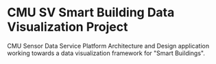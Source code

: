 CMU SV Smart Building Data Visualization Project
=========


CMU Sensor Data Service Platform Architecture and Design application working towards a data visualization framework for "Smart Buildings".
